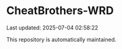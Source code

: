 # CheatBrothers-WRD

Last updated: 2025-07-04 02:58:22

This repository is automatically maintained.
